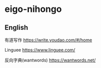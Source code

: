 # eigo-nihongo

## English 

有道写作 https://write.youdao.com/#/home

Linguee https://www.linguee.com/

反向字典(wantwords) https://wantwords.net/


